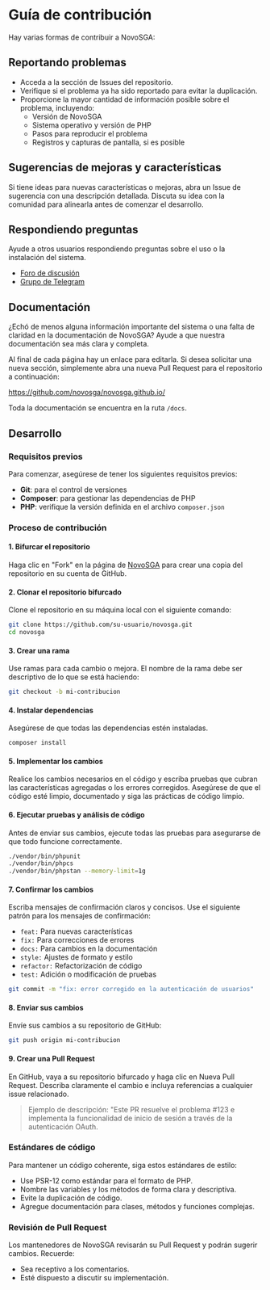 # Guía de contribución

Hay varias formas de contribuir a NovoSGA:

## Reportando problemas

- Acceda a la sección de Issues del repositorio.
- Verifique si el problema ya ha sido reportado para evitar la duplicación.
- Proporcione la mayor cantidad de información posible sobre el problema, incluyendo:
    - Versión de NovoSGA
    - Sistema operativo y versión de PHP
    - Pasos para reproducir el problema
    - Registros y capturas de pantalla, si es posible


## Sugerencias de mejoras y características

Si tiene ideas para nuevas características o mejoras, abra un Issue de sugerencia con una descripción detallada. Discuta su idea con la comunidad para alinearla antes de comenzar el desarrollo.


## Respondiendo preguntas

Ayude a otros usuarios respondiendo preguntas sobre el uso o la instalación del sistema.

- [Foro de discusión](https://discuss.novosga.org/)
- [Grupo de Telegram](https://t.me/novosga)

## Documentación

¿Echó de menos alguna información importante del sistema o una falta de claridad en la documentación de NovoSGA? Ayude a que nuestra documentación sea más clara y completa.

Al final de cada página hay un enlace para editarla. Si desea solicitar una nueva sección, simplemente abra una nueva Pull Request para el repositorio a continuación:

https://github.com/novosga/novosga.github.io/

Toda la documentación se encuentra en la ruta `/docs`.


## Desarrollo

### Requisitos previos

Para comenzar, asegúrese de tener los siguientes requisitos previos:

- **Git**: para el control de versiones
- **Composer**: para gestionar las dependencias de PHP
- **PHP**: verifique la versión definida en el archivo `composer.json`

### Proceso de contribución

#### 1. Bifurcar el repositorio

Haga clic en "Fork" en la página de [NovoSGA](https://github.com/novosga/novosga) para crear una copia del repositorio en su cuenta de GitHub.

#### 2. Clonar el repositorio bifurcado

Clone el repositorio en su máquina local con el siguiente comando:

```bash
git clone https://github.com/su-usuario/novosga.git
cd novosga
```

#### 3. Crear una rama

Use ramas para cada cambio o mejora. El nombre de la rama debe ser descriptivo de lo que se está haciendo:

```bash
git checkout -b mi-contribucion
```

#### 4. Instalar dependencias

Asegúrese de que todas las dependencias estén instaladas.

```bash
composer install
```

#### 5. Implementar los cambios

Realice los cambios necesarios en el código y escriba pruebas que cubran las características agregadas o los errores corregidos. Asegúrese de que el código esté limpio, documentado y siga las prácticas de código limpio.

#### 6. Ejecutar pruebas y análisis de código

Antes de enviar sus cambios, ejecute todas las pruebas para asegurarse de que todo funcione correctamente.

```bash
./vendor/bin/phpunit
./vendor/bin/phpcs
./vendor/bin/phpstan --memory-limit=1g
```

#### 7. Confirmar los cambios

Escriba mensajes de confirmación claros y concisos. Use el siguiente patrón para los mensajes de confirmación:

- `feat:` Para nuevas características
- `fix:` Para correcciones de errores
- `docs:` Para cambios en la documentación
- `style:` Ajustes de formato y estilo
- `refactor:` Refactorización de código
- `test:` Adición o modificación de pruebas

```bash
git commit -m "fix: error corregido en la autenticación de usuarios"
```

#### 8. Enviar sus cambios

Envíe sus cambios a su repositorio de GitHub:

```bash
git push origin mi-contribucion
```

#### 9. Crear una Pull Request

En GitHub, vaya a su repositorio bifurcado y haga clic en Nueva Pull Request. Describa claramente el cambio e incluya referencias a cualquier issue relacionado.

> Ejemplo de descripción: "Este PR resuelve el problema #123 e implementa la funcionalidad de inicio de sesión a través de la autenticación OAuth.

### Estándares de código

Para mantener un código coherente, siga estos estándares de estilo:

- Use PSR-12 como estándar para el formato de PHP.
- Nombre las variables y los métodos de forma clara y descriptiva.
- Evite la duplicación de código.
- Agregue documentación para clases, métodos y funciones complejas.

### Revisión de Pull Request

Los mantenedores de NovoSGA revisarán su Pull Request y podrán sugerir cambios. Recuerde:

- Sea receptivo a los comentarios.
- Esté dispuesto a discutir su implementación.
